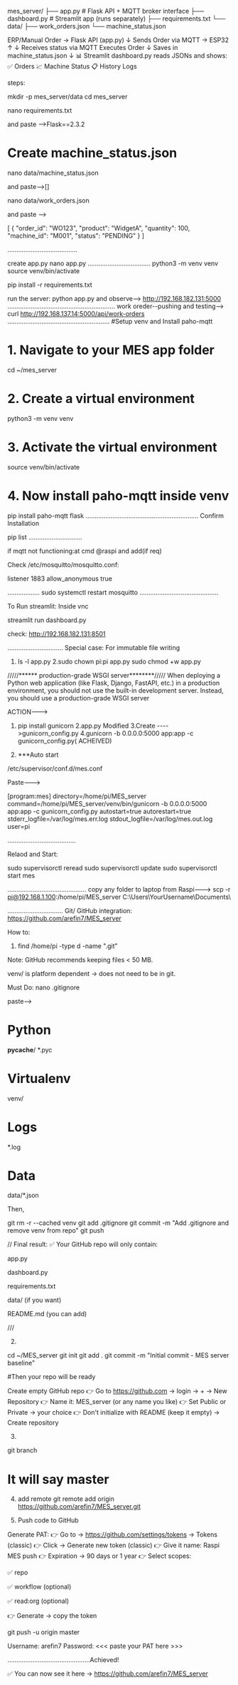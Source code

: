 mes_server/
├── app.py                  # Flask API + MQTT broker interface
├── dashboard.py            # Streamlit app (runs separately)
├── requirements.txt
└── data/
    ├── work_orders.json
    └── machine_status.json



ERP/Manual Order → Flask API (app.py)
                        ↓
              Sends Order via MQTT → ESP32
                        ↑                        ↓
         Receives status via MQTT     Executes Order
                        ↓
                Saves in machine_status.json
                        ↓
          📊 Streamlit dashboard.py reads JSONs and shows:
              ✅ Orders
              📈 Machine Status
              📋 History Logs






steps:

mkdir -p mes_server/data
cd mes_server


nano requirements.txt

and paste -->Flask==2.3.2


# Create machine_status.json

nano data/machine_status.json

and paste-->[]

nano data/work_orders.json

and paste -->

[
  {
    "order_id": "WO123",
    "product": "WidgetA",
    "quantity": 100,
    "machine_id": "M001",
    "status": "PENDING"
  }
]


.......................................

create app.py
nano app.py
...................................
python3 -m venv venv
source venv/bin/activate

pip install -r requirements.txt

run the server:   python app.py
and observe--> http://192.168.182.131:5000
............................................................
work oreder--pushing and testing-->  curl http://192.168.137.14:5000/api/work-orders
.........................................................
#Setup venv and Install paho-mqtt
# 1. Navigate to your MES app folder
cd ~/mes_server

# 2. Create a virtual environment
python3 -m venv venv

# 3. Activate the virtual environment
source venv/bin/activate

# 4. Now install paho-mqtt inside venv
pip install paho-mqtt flask
...............................................................
 Confirm Installation

pip list
..............................


if mqtt not functioning:at cmd @raspi and add(if req)

Check /etc/mosquitto/mosquitto.conf:

listener 1883
allow_anonymous true

..................
sudo systemctl restart mosquitto
............................................

To Run streamlit: Inside vnc

streamlit run dashboard.py

check:
http://192.168.182.131:8501

...............................
Special case: For  immutable file writing
1. ls -l app.py
2.sudo chown pi:pi app.py
sudo chmod +w app.py


/////****** production-grade WSGI server********/////
When deploying a Python web application (like Flask, Django, FastAPI, etc.) 
in a production environment, you should not use the built-in development server. 
Instead, you should use a production-grade WSGI server

ACTION--->

1. pip install gunicorn
2.app.py Modified
3.Create ---->gunicorn_config.py
4.gunicorn -b 0.0.0.0:5000 app:app -c gunicorn_config.py( ACHEIVED)

5. ***Auto start

/etc/supervisor/conf.d/mes.conf

Paste--->


[program:mes]
directory=/home/pi/MES_server
command=/home/pi/MES_server/venv/bin/gunicorn -b 0.0.0.0:5000 app:app -c gunicorn_config.py
autostart=true
autorestart=true
stderr_logfile=/var/log/mes.err.log
stdout_logfile=/var/log/mes.out.log
user=pi

......................................

Relaod and Start:

sudo supervisorctl reread
sudo supervisorctl update
sudo supervisorctl start mes


............................................
copy any folder to laptop from Raspi--->
scp -r pi@192.168.1.100:/home/pi/MES_server C:\Users\YourUsername\Documents\

...............................
Git/ GitHub integration: https://github.com/arefin7/MES_server

How to:

1. find /home/pi -type d -name ".git"


Note:  GitHub recommends keeping files < 50 MB.

venv/ is platform dependent → does not need to be in git.

Must Do:
nano .gitignore

paste-->

# Python
__pycache__/
*.pyc

# Virtualenv
venv/

# Logs
*.log

# Data
data/*.json


Then,

git rm -r --cached venv
git add .gitignore
git commit -m "Add .gitignore and remove venv from repo"
git push


//
Final result:
✅ Your GitHub repo will only contain:

app.py

dashboard.py

requirements.txt

data/ (if you want)

README.md (you can add)

///













2.
cd ~/MES_server
git init
git add .
git commit -m "Initial commit - MES server baseline"

#Then your repo will be ready

Create empty GitHub repo
👉 Go to https://github.com → login → + → New Repository
👉 Name it: MES_server (or any name you like)
👉 Set Public or Private → your choice
👉 Don't initialize with README (keep it empty) → Create repository

3.
 git branch

#  It will say master

4. add remote
git remote add origin https://github.com/arefin7/MES_server.git

5. Push code to GitHub

 Generate PAT:
👉 Go to → https://github.com/settings/tokens → Tokens (classic)
👉 Click → Generate new token (classic)
👉 Give it name: Raspi MES push
👉 Expiration → 90 days or 1 year
👉 Select scopes:

✅ repo

✅ workflow (optional)

✅ read:org (optional)

👉 Generate → copy the token




git push -u origin master


Username: arefin7
Password: <<< paste your PAT here >>>

..............................................Achieved!

✅ You can now see it here → https://github.com/arefin7/MES_server
 






















